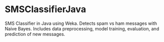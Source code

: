 # SMSClassifierJava
SMS Classifier in Java using Weka. Detects spam vs ham messages with Naive Bayes. Includes data preprocessing, model training, evaluation, and prediction of new messages.
